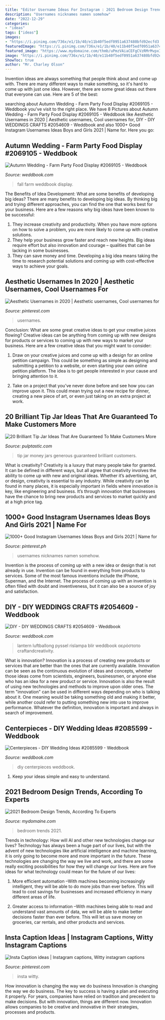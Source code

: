 ```yaml
---
title: "Editor Username Ideas For Instagram : 2021 Bedroom Design Trends, According To Experts"
description: "Usernames nicknames namen somehow"
date: "2022-12-29"
categories:
- "ideas"
tags: ["ideas"]
images:
- "https://i.pinimg.com/736x/e1/1b/40/e11b40f5edf0951a637480bfd92ecfd3.jpg"
featuredImage: "https://i.pinimg.com/736x/e1/1b/40/e11b40f5edf0951a637480bfd92ecfd3.jpg"
featured_image: "https://www.mydomaine.com/thmb/uPmzVAiaCEFgCVzRMrMvpxISA-k=/3000x4500/filters:fill(auto,1)/4.Cultiver-11ce749313c247beb0fc9b0ca58b2c39.jpg"
image: "https://i.pinimg.com/736x/e1/1b/40/e11b40f5edf0951a637480bfd92ecfd3.jpg"
ShowToc: true
author: "Mr. Charley Olson"
---
```



Invention ideas are always something that people think about and come up with. There are many different ways to make something, so it's hard to come up with just one idea. However, there are some great ideas out there that everyone can use. Here are 5 of the best: 

	

		
searching about Autumn Wedding - Farm Party Food Display #2069105 - Weddbook you've visit to the right place. We have 8 Pictures about Autumn Wedding - Farm Party Food Display #2069105 - Weddbook like Aesthetic Usernames in 2020 | Aesthetic usernames, Cool usernames for, DIY - DIY WEDDINGS CRAFTS #2054609 - Weddbook and also 1000+ Good Instagram Usernames Ideas Boys and Girls 2021 | Name for. Here you go:
		
    
## Autumn Wedding - Farm Party Food Display #2069105 - Weddbook

<img loading=lazy src="http://s3.weddbook.me/t1/2/0/6/2069105/farm-party-food-display-fall-wedding-ideas-pinterest.jpg" onerror="this.onerror=null;this.src='https://tse2.mm.bing.net/th?id=OIP.RwZ9g0cOdryHkGN0o3ZoQQHaLH&amp;pid=15.1';" alt="Autumn Wedding - Farm Party Food Display #2069105 - Weddbook">

_Source: weddbook.com_

>fall farm weddbook display. 

	

The Benefits of Idea Development: What are some benefits of developing big ideas?
There are many benefits to developing big ideas. By thinking big and trying different approaches, you can find the one that works best for your business. Here are a few reasons why big ideas have been known to be successful: 
1. They increase creativity and productivity. When you have more options on how to solve a problem, you are more likely to come up with creative solutions. 
2. They help your business grow faster and reach new heights. Big ideas require effort but also innovation and courage – qualities that can be lacking in some businesses. 
3. They can save money and time. Developing a big idea means taking the time to research potential solutions and coming up with cost-effective ways to achieve your goals.

    
## Aesthetic Usernames In 2020 | Aesthetic Usernames, Cool Usernames For

<img loading=lazy src="https://i.pinimg.com/736x/56/a7/62/56a76244c0eafe6445f53af82e51d151.jpg" onerror="this.onerror=null;this.src='https://tse2.mm.bing.net/th?id=OIP.OnzsBUHUA0KMTivQttSCmwHaLH&amp;pid=15.1';" alt="Aesthetic Usernames in 2020 | Aesthetic usernames, Cool usernames for">

_Source: pinterest.com_

>usernames. 

	

Conclusion: What are some great creative ideas to get your creative juices flowing?
Creative ideas can be anything from coming up with new designs for products or services to coming up with new ways to market your business. Here are a few creative ideas that you might want to consider: 
1. Draw on your creative juices and come up with a design for an online petition campaign. This could be something as simple as designing and submitting a petition to a website, or even starting your own online petition platform. The idea is to get people interested in your cause and bringing attention to it. 

2. Take on a project that you’ve never done before and see how you can improve upon it. This could mean trying out a new recipe for dinner, creating a new piece of art, or even just taking on an extra project at work.

    
## 20 Brilliant Tip Jar Ideas That Are Guaranteed To Make Customers More

<img loading=lazy src="https://i1.wp.com/pulptastic.com/wp-content/uploads/2014/07/these-tip-jars-will-definitely-get-money-10.jpg?resize=550%2C734" onerror="this.onerror=null;this.src='https://tse2.mm.bing.net/th?id=OIP.zNDwzk8sHlCQ-gRPUloXSAHaJ4&amp;pid=15.1';" alt="20 Brilliant Tip Jar Ideas That Are Guaranteed To Make Customers More">

_Source: pulptastic.com_

>tip jar money jars generous guaranteed brilliant customers. 

	

What is creativity?
Creativity is a luxury that many people take for granted. It can be defined in different ways, but all agree that creativity involves the ability to come up with new and original ideas. Whether it’s advertising, art, or design, creativity is essential to any industry. While creativity can be found in many places, it is especially important in fields where innovation is key, like engineering and business. It’s through innovation that businesses have the chance to bring new products and services to market quickly and at a high price tag.

    
## 1000+ Good Instagram Usernames Ideas Boys And Girls 2021 | Name For

<img loading=lazy src="https://i.pinimg.com/736x/a4/9d/7a/a49d7a5a8faf15e21c0dd9d1d8ca0f43.jpg" onerror="this.onerror=null;this.src='https://tse1.mm.bing.net/th?id=OIP.ZB8g1-ownwHu8_Of_inLpgHaLH&amp;pid=15.1';" alt="1000+ Good Instagram Usernames Ideas Boys and Girls 2021 | Name for">

_Source: pinterest.ph_

>usernames nicknames namen somehow. 

	

Invention is the process of coming up with a new idea or design that is not already in use. Invention can be found in everything from products to services. Some of the most famous inventions include the iPhone, Superman, and the Internet. The process of coming up with an invention is often filled with doubt and inventiveness, but it can also be a source of joy and satisfaction.

    
## DIY - DIY WEDDINGS CRAFTS #2054609 - Weddbook

<img loading=lazy src="http://s3.weddbook.me/t1/2/0/5/2054609/diy-weddings-crafts.jpg" onerror="this.onerror=null;this.src='https://tse1.mm.bing.net/th?id=OIP.0o1MnvKbcjeZjzFbolYicQHaKX&amp;pid=15.1';" alt="DIY - DIY WEDDINGS CRAFTS #2054609 - Weddbook">

_Source: weddbook.com_

>lantern luftballong pyssel rislampa blir weddbook αερόστατο craftandcreativity. 

	

What is innovation?
Innovation is a process of creating new products or services that are better than the ones that are currently available. Innovation can be seen as the continuous evolution of ideas and concepts, whether those ideas come from scientists, engineers, businessmen, or anyone else who has an idea for a new product or service. Innovation is also the result of using new technologies and methods to improve upon older ones.
The term "innovation" can be used in different ways depending on who is talking about it. One meaning would be taking something old and making it better, while another could refer to putting something new into use to improve performance. Whatever the definition, innovation is important and always in search of improvement.

    
## Centerpieces - DIY Wedding Ideas #2085599 - Weddbook

<img loading=lazy src="http://s3.weddbook.me/t1/2/0/8/2085599/diy-wedding-ideas.jpg" onerror="this.onerror=null;this.src='https://tse2.mm.bing.net/th?id=OIP.moVyFHBrvh65Wyk8OzjoQwHaLH&amp;pid=15.1';" alt="Centerpieces - DIY Wedding Ideas #2085599 - Weddbook">

_Source: weddbook.com_

>diy centerpieces weddbook. 

	

1. Keep your ideas simple and easy to understand.

    
## 2021 Bedroom Design Trends, According To Experts

<img loading=lazy src="https://www.mydomaine.com/thmb/uPmzVAiaCEFgCVzRMrMvpxISA-k=/3000x4500/filters:fill(auto,1)/4.Cultiver-11ce749313c247beb0fc9b0ca58b2c39.jpg" onerror="this.onerror=null;this.src='https://tse2.mm.bing.net/th?id=OIP.H9A1dNt8_i-IQT18q-fkCQHaLH&amp;pid=15.1';" alt="2021 Bedroom Design Trends, According To Experts">

_Source: mydomaine.com_

>bedroom trends 2021. 

	

Trends in technology: How will AI and other new technologies change our lives?
Technology has always been a huge part of our lives, but with the advent of new technologies like artificial intelligence and machine learning, it is only going to become more and more important in the future. These technologies are changing the way we live and work, and there are some really exciting possibilities for how they will change our lives. Here are five ideas for what technology could mean for the future of our lives:
1. More efficient automation –With machines becoming increasingly intelligent, they will be able to do more jobs than ever before. This will lead to cost savings for businesses and increased efficiency in many different areas of life.

2. Greater access to information –With machines being able to read and understand vast amounts of data, we will be able to make better decisions faster than ever before. This will let us save money on groceries, car rentals, and other products and services.

    
## Insta Caption Ideas | Instagram Captions, Witty Instagram Captions

<img loading=lazy src="https://i.pinimg.com/736x/e1/1b/40/e11b40f5edf0951a637480bfd92ecfd3.jpg" onerror="this.onerror=null;this.src='https://tse3.mm.bing.net/th?id=OIP.6oocj6PE25ZF2a371U0t7QHaNL&amp;pid=15.1';" alt="Insta Caption ideas | Instagram captions, Witty instagram captions">

_Source: pinterest.com_

>insta witty. 

	

How innovation is changing the way we do business
Innovation is changing the way we do business. The key to success is having a plan and executing it properly. For years, companies have relied on tradition and precedent to make decisions. But with innovation, things are different now. Innovation allows companies to be creative and innovative in their strategies, processes and products.

